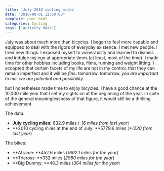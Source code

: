 ```yaml
---
title: 'July 2010 cycling miles'
date: "2010-08-01 12:00:00"
template: post.html
categories: Cycling
tags: ['activity data']
---
```


July was about much more than bicycles. I began to feel more capable and equipped to deal with the rigors of everyday existence. I met new people. I tried new things. I exposed myself to vulnerability and learned to dismiss and indulge my ego at appropriate times (at least, most of the time). I made time for other hobbies including books, films, running and weight lifting. I accepted that certain facets of my life are not in my control, that they can remain imperfect and it will be *fine*. tomorrow. tomorrow. *you are important to me. we are potential and possibility.*  
  
but I nonetheless made time to enjoy bicycles. I have a good chance at the 10,000 mile year that I set my sights on at the beginning of the year. in spite of the general meaninglessness of that figure, it would still be a thrilling achievement.  
  
The data:  
  
- **July cycling miles:** 832.9 miles (*-16 miles from last year*) 
- **2010 cycling miles at the end of July: **5779.6 miles (*+1220 from last year*)  
  
The bikes:  
  
- **Aframe: **452.6 miles (*1602.1 miles for the year*) 
- **Tricross: **332 miles (*2980 miles for the year*) 
- **Big Dummy: **48.3 miles (*364 miles for the year*)